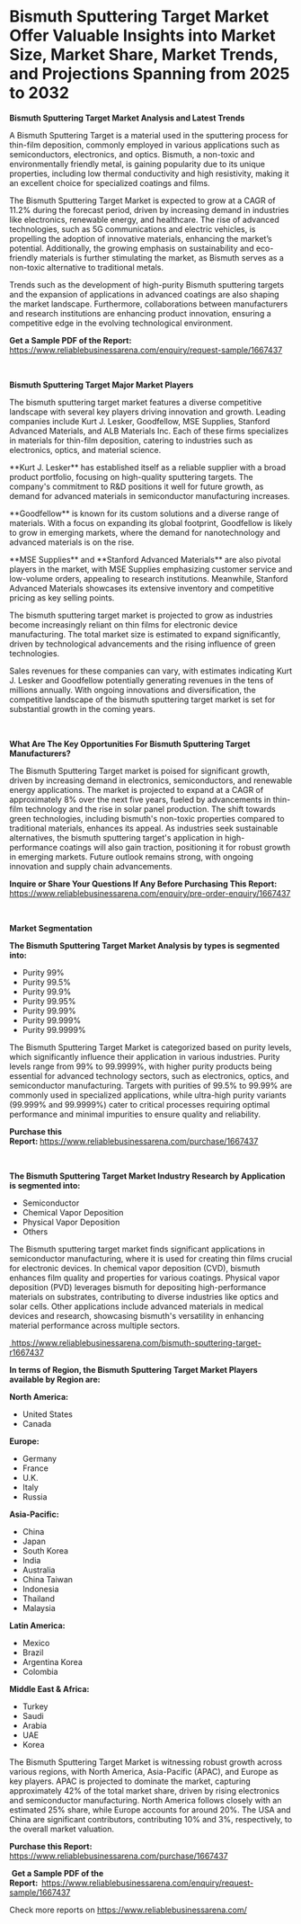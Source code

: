 <p><h1>Bismuth Sputtering Target Market Offer Valuable Insights into Market Size, Market Share, Market Trends, and Projections Spanning from 2025 to 2032</h1></p><p><strong>Bismuth Sputtering Target Market Analysis and Latest Trends</strong></p>
<p><p>A Bismuth Sputtering Target is a material used in the sputtering process for thin-film deposition, commonly employed in various applications such as semiconductors, electronics, and optics. Bismuth, a non-toxic and environmentally friendly metal, is gaining popularity due to its unique properties, including low thermal conductivity and high resistivity, making it an excellent choice for specialized coatings and films.</p><p>The Bismuth Sputtering Target Market is expected to grow at a CAGR of 11.2% during the forecast period, driven by increasing demand in industries like electronics, renewable energy, and healthcare. The rise of advanced technologies, such as 5G communications and electric vehicles, is propelling the adoption of innovative materials, enhancing the market’s potential. Additionally, the growing emphasis on sustainability and eco-friendly materials is further stimulating the market, as Bismuth serves as a non-toxic alternative to traditional metals.</p><p>Trends such as the development of high-purity Bismuth sputtering targets and the expansion of applications in advanced coatings are also shaping the market landscape. Furthermore, collaborations between manufacturers and research institutions are enhancing product innovation, ensuring a competitive edge in the evolving technological environment.</p></p>
<p><strong>Get a Sample PDF of the Report:&nbsp;</strong> <a href="https://www.reliablebusinessarena.com/enquiry/request-sample/1667437?utm_campaign=3177&utm_medium=2&utm_source=Github&utm_content=ia&utm_term=07032025&utm_id=bismuth-sputtering-target">https://www.reliablebusinessarena.com/enquiry/request-sample/1667437</a></p>
<p>&nbsp;</p>
<p><strong>Bismuth Sputtering Target Major Market Players</strong></p>
<p><p>The bismuth sputtering target market features a diverse competitive landscape with several key players driving innovation and growth. Leading companies include Kurt J. Lesker, Goodfellow, MSE Supplies, Stanford Advanced Materials, and ALB Materials Inc. Each of these firms specializes in materials for thin-film deposition, catering to industries such as electronics, optics, and material science.</p><p>**Kurt J. Lesker** has established itself as a reliable supplier with a broad product portfolio, focusing on high-quality sputtering targets. The company's commitment to R&D positions it well for future growth, as demand for advanced materials in semiconductor manufacturing increases. </p><p>**Goodfellow** is known for its custom solutions and a diverse range of materials. With a focus on expanding its global footprint, Goodfellow is likely to grow in emerging markets, where the demand for nanotechnology and advanced materials is on the rise.</p><p>**MSE Supplies** and **Stanford Advanced Materials** are also pivotal players in the market, with MSE Supplies emphasizing customer service and low-volume orders, appealing to research institutions. Meanwhile, Stanford Advanced Materials showcases its extensive inventory and competitive pricing as key selling points.</p><p>The bismuth sputtering target market is projected to grow as industries become increasingly reliant on thin films for electronic device manufacturing. The total market size is estimated to expand significantly, driven by technological advancements and the rising influence of green technologies.</p><p>Sales revenues for these companies can vary, with estimates indicating Kurt J. Lesker and Goodfellow potentially generating revenues in the tens of millions annually. With ongoing innovations and diversification, the competitive landscape of the bismuth sputtering target market is set for substantial growth in the coming years.</p></p>
<p>&nbsp;</p>
<p><strong>What Are The Key Opportunities For Bismuth Sputtering Target Manufacturers?</strong></p>
<p><p>The Bismuth Sputtering Target market is poised for significant growth, driven by increasing demand in electronics, semiconductors, and renewable energy applications. The market is projected to expand at a CAGR of approximately 8% over the next five years, fueled by advancements in thin-film technology and the rise in solar panel production. The shift towards green technologies, including bismuth's non-toxic properties compared to traditional materials, enhances its appeal. As industries seek sustainable alternatives, the bismuth sputtering target's application in high-performance coatings will also gain traction, positioning it for robust growth in emerging markets. Future outlook remains strong, with ongoing innovation and supply chain advancements.</p></p>
<p><strong>Inquire or Share Your Questions If Any Before Purchasing This Report:</strong> <a href="https://www.reliablebusinessarena.com/enquiry/pre-order-enquiry/1667437?utm_campaign=3177&utm_medium=2&utm_source=Github&utm_content=ia&utm_term=07032025&utm_id=bismuth-sputtering-target">https://www.reliablebusinessarena.com/enquiry/pre-order-enquiry/1667437</a></p>
<p>&nbsp;</p>
<p><strong>Market Segmentation</strong></p>
<p><strong>The Bismuth Sputtering Target Market Analysis by types is segmented into:</strong></p>
<p><ul><li>Purity 99%</li><li>Purity 99.5%</li><li>Purity 99.9%</li><li>Purity 99.95%</li><li>Purity 99.99%</li><li>Purity 99.999%</li><li>Purity 99.9999%</li></ul></p>
<p><p>The Bismuth Sputtering Target Market is categorized based on purity levels, which significantly influence their application in various industries. Purity levels range from 99% to 99.9999%, with higher purity products being essential for advanced technology sectors, such as electronics, optics, and semiconductor manufacturing. Targets with purities of 99.5% to 99.99% are commonly used in specialized applications, while ultra-high purity variants (99.999% and 99.9999%) cater to critical processes requiring optimal performance and minimal impurities to ensure quality and reliability.</p></p>
<p><strong>Purchase this Report:&nbsp;</strong><a href="https://www.reliablebusinessarena.com/purchase/1667437?utm_campaign=3177&utm_medium=2&utm_source=Github&utm_content=ia&utm_term=07032025&utm_id=bismuth-sputtering-target">https://www.reliablebusinessarena.com/purchase/1667437</a></p>
<p>&nbsp;</p>
<p><strong>The Bismuth Sputtering Target Market Industry Research by Application is segmented into:</strong></p>
<p><ul><li>Semiconductor</li><li>Chemical Vapor Deposition</li><li>Physical Vapor Deposition</li><li>Others</li></ul></p>
<p><p>The Bismuth sputtering target market finds significant applications in semiconductor manufacturing, where it is used for creating thin films crucial for electronic devices. In chemical vapor deposition (CVD), bismuth enhances film quality and properties for various coatings. Physical vapor deposition (PVD) leverages bismuth for depositing high-performance materials on substrates, contributing to diverse industries like optics and solar cells. Other applications include advanced materials in medical devices and research, showcasing bismuth's versatility in enhancing material performance across multiple sectors.</p></p>
<p><a href="https://www.reliablebusinessarena.com/bismuth-sputtering-target-r1667437?utm_campaign=3177&utm_medium=2&utm_source=Github&utm_content=ia&utm_term=07032025&utm_id=bismuth-sputtering-target">&nbsp;https://www.reliablebusinessarena.com/bismuth-sputtering-target-r1667437</a></p>
<p><strong>In terms of Region, the Bismuth Sputtering Target Market Players available by Region are:</strong></p>
<p>
    <p> <strong> North America: </strong>
        <ul>
            <li>United States</li>
            <li>Canada</li>
        </ul>
        </p> 
    <p> <strong> Europe: </strong>
        <ul>
            <li>Germany</li>
            <li>France</li>
            <li>U.K.</li>
            <li>Italy</li>
            <li>Russia</li>
        </ul>
        </p> 
    <p> <strong> Asia-Pacific: </strong>
        <ul>
            <li>China</li>
            <li>Japan</li>
            <li>South Korea</li>
            <li>India</li>
            <li>Australia</li>
            <li>China Taiwan</li>
            <li>Indonesia</li>
            <li>Thailand</li>
            <li>Malaysia</li>
        </ul>
        </p> 
    <p> <strong> Latin America: </strong>
        <ul>
            <li>Mexico</li>
            <li>Brazil</li>
            <li>Argentina Korea</li>
            <li>Colombia</li>
        </ul>
        </p> 
    <p> <strong> Middle East & Africa: </strong>
        <ul>
            <li>Turkey</li>
            <li>Saudi</li>
            <li>Arabia</li>
            <li>UAE</li>
            <li>Korea</li>
        </ul>
    </p>
    </p>
<p><p>The Bismuth Sputtering Target Market is witnessing robust growth across various regions, with North America, Asia-Pacific (APAC), and Europe as key players. APAC is projected to dominate the market, capturing approximately 42% of the total market share, driven by rising electronics and semiconductor manufacturing. North America follows closely with an estimated 25% share, while Europe accounts for around 20%. The USA and China are significant contributors, contributing 10% and 3%, respectively, to the overall market valuation.</p></p>
<p><strong>Purchase this Report: </strong><a href="https://www.reliablebusinessarena.com/purchase/1667437?utm_campaign=3177&utm_medium=2&utm_source=Github&utm_content=ia&utm_term=07032025&utm_id=bismuth-sputtering-target">https://www.reliablebusinessarena.com/purchase/1667437</a></p>
<p>&nbsp;<strong>Get a Sample PDF of the Report:&nbsp;&nbsp;</strong><a href="https://www.reliablebusinessarena.com/enquiry/request-sample/1667437?utm_campaign=3177&utm_medium=2&utm_source=Github&utm_content=ia&utm_term=07032025&utm_id=bismuth-sputtering-target">https://www.reliablebusinessarena.com/enquiry/request-sample/1667437</a></p>
<p><strong></strong></p>
<p>Check more reports on <a href="https://www.reliablebusinessarena.com/?utm_campaign=3177&utm_medium=2&utm_source=Github&utm_content=ia&utm_term=07032025&utm_id=bismuth-sputtering-target">https://www.reliablebusinessarena.com/</a></p>